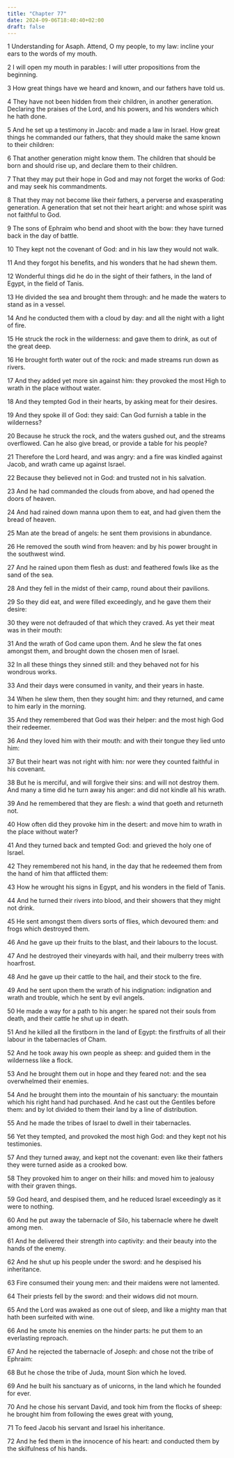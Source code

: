 ```yaml
---
title: "Chapter 77"
date: 2024-09-06T18:40:40+02:00
draft: false
---
```




1 Understanding for Asaph. Attend, O my people, to my law: incline your ears to the words of my mouth.

2 I will open my mouth in parables: I will utter propositions from the beginning.

3 How great things have we heard and known, and our fathers have told us.

4 They have not been hidden from their children, in another generation. Declaring the praises of the Lord, and his powers, and his wonders which he hath done.

5 And he set up a testimony in Jacob: and made a law in Israel. How great things he commanded our fathers, that they should make the same known to their children:

6 That another generation might know them. The children that should be born and should rise up, and declare them to their children.

7 That they may put their hope in God and may not forget the works of God: and may seek his commandments.

8 That they may not become like their fathers, a perverse and exasperating generation. A generation that set not their heart aright: and whose spirit was not faithful to God.

9 The sons of Ephraim who bend and shoot with the bow: they have turned back in the day of battle.

10 They kept not the covenant of God: and in his law they would not walk.

11 And they forgot his benefits, and his wonders that he had shewn them.

12 Wonderful things did he do in the sight of their fathers, in the land of Egypt, in the field of Tanis.

13 He divided the sea and brought them through: and he made the waters to stand as in a vessel.

14 And he conducted them with a cloud by day: and all the night with a light of fire.

15 He struck the rock in the wilderness: and gave them to drink, as out of the great deep.

16 He brought forth water out of the rock: and made streams run down as rivers.

17 And they added yet more sin against him: they provoked the most High to wrath in the place without water.

18 And they tempted God in their hearts, by asking meat for their desires.

19 And they spoke ill of God: they said: Can God furnish a table in the wilderness?

20 Because he struck the rock, and the waters gushed out, and the streams overflowed. Can he also give bread, or provide a table for his people?

21 Therefore the Lord heard, and was angry: and a fire was kindled against Jacob, and wrath came up against Israel.

22 Because they believed not in God: and trusted not in his salvation.

23 And he had commanded the clouds from above, and had opened the doors of heaven.

24 And had rained down manna upon them to eat, and had given them the bread of heaven.

25 Man ate the bread of angels: he sent them provisions in abundance.

26 He removed the south wind from heaven: and by his power brought in the southwest wind.

27 And he rained upon them flesh as dust: and feathered fowls like as the sand of the sea.

28 And they fell in the midst of their camp, round about their pavilions.

29 So they did eat, and were filled exceedingly, and he gave them their desire:

30 they were not defrauded of that which they craved. As yet their meat was in their mouth:

31 And the wrath of God came upon them. And he slew the fat ones amongst them, and brought down the chosen men of Israel.

32 In all these things they sinned still: and they behaved not for his wondrous works.

33 And their days were consumed in vanity, and their years in haste.

34 When he slew them, then they sought him: and they returned, and came to him early in the morning.

35 And they remembered that God was their helper: and the most high God their redeemer.

36 And they loved him with their mouth: and with their tongue they lied unto him:

37 But their heart was not right with him: nor were they counted faithful in his covenant.

38 But he is merciful, and will forgive their sins: and will not destroy them. And many a time did he turn away his anger: and did not kindle all his wrath.

39 And he remembered that they are flesh: a wind that goeth and returneth not.

40 How often did they provoke him in the desert: and move him to wrath in the place without water?

41 And they turned back and tempted God: and grieved the holy one of Israel.

42 They remembered not his hand, in the day that he redeemed them from the hand of him that afflicted them:

43 How he wrought his signs in Egypt, and his wonders in the field of Tanis.

44 And he turned their rivers into blood, and their showers that they might not drink.

45 He sent amongst them divers sorts of flies, which devoured them: and frogs which destroyed them.

46 And he gave up their fruits to the blast, and their labours to the locust.

47 And he destroyed their vineyards with hail, and their mulberry trees with hoarfrost.

48 And he gave up their cattle to the hail, and their stock to the fire.

49 And he sent upon them the wrath of his indignation: indignation and wrath and trouble, which he sent by evil angels.

50 He made a way for a path to his anger: he spared not their souls from death, and their cattle he shut up in death.

51 And he killed all the firstborn in the land of Egypt: the firstfruits of all their labour in the tabernacles of Cham.

52 And he took away his own people as sheep: and guided them in the wilderness like a flock.

53 And he brought them out in hope and they feared not: and the sea overwhelmed their enemies.

54 And he brought them into the mountain of his sanctuary: the mountain which his right hand had purchased. And he cast out the Gentiles before them: and by lot divided to them their land by a line of distribution.

55 And he made the tribes of Israel to dwell in their tabernacles.

56 Yet they tempted, and provoked the most high God: and they kept not his testimonies.

57 And they turned away, and kept not the covenant: even like their fathers they were turned aside as a crooked bow.

58 They provoked him to anger on their hills: and moved him to jealousy with their graven things.

59 God heard, and despised them, and he reduced Israel exceedingly as it were to nothing.

60 And he put away the tabernacle of Silo, his tabernacle where he dwelt among men.

61 And he delivered their strength into captivity: and their beauty into the hands of the enemy.

62 And he shut up his people under the sword: and he despised his inheritance.

63 Fire consumed their young men: and their maidens were not lamented.

64 Their priests fell by the sword: and their widows did not mourn.

65 And the Lord was awaked as one out of sleep, and like a mighty man that hath been surfeited with wine.

66 And he smote his enemies on the hinder parts: he put them to an everlasting reproach.

67 And he rejected the tabernacle of Joseph: and chose not the tribe of Ephraim:

68 But he chose the tribe of Juda, mount Sion which he loved.

69 And he built his sanctuary as of unicorns, in the land which he founded for ever.

70 And he chose his servant David, and took him from the flocks of sheep: he brought him from following the ewes great with young,

71 To feed Jacob his servant and Israel his inheritance.

72 And he fed them in the innocence of his heart: and conducted them by the skilfulness of his hands.

